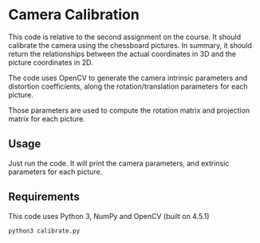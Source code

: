 # Camera Calibration

This code is relative to the second assignment on the course. It should calibrate the camera using the chessboard pictures. In summary, it should return the relationships between the actual coordinates in 3D and the picture coordinates in 2D.

The code uses OpenCV to generate the camera intrinsic parameters and  distortion coefficients, along the rotation/translation parameters for each picture.

Those parameters are used to compute the rotation matrix and projection matrix for each picture.

## Usage

Just run the code. It will print the camera parameters, and extrinsic parameters for each picture.

## Requirements

This code uses Python 3, NumPy and OpenCV (built on 4.5.1)

```
python3 calibrate.py
```